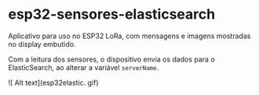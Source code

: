 # esp32-sensores-elasticsearch

Aplicativo para uso no ESP32 LoRa, com mensagens e imagens mostradas no display embutido.

Com a leitura dos sensores, o dispositivo envia os dados para o ElasticSearch, ao alterar a variável ```serverName```.

![ Alt text](esp32elastic. gif) 
